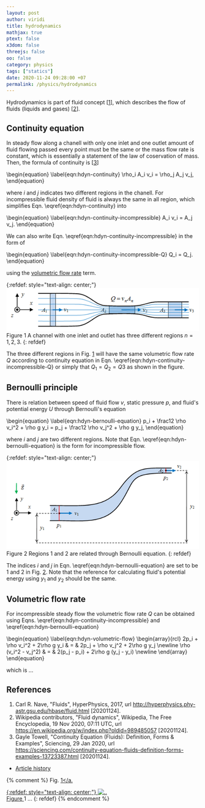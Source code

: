 ```yaml
---
layout: post
author: viridi
title: hydrodynamics
mathjax: true
ptext: false
x3dom: false
threejs: false
oo: false
category: physics
tags: ["statics"]
date: 2020-11-24 09:28:00 +07
permalink: /physics/hydrodynamics
---
```

Hydrodynamics is part of fluid concept [[1](#ref1)], which describes the flow of fluids (liquids and gases) [[2](#ref2)].


## Continuity equation
In steady flow along a chanell with only one inlet and one outlet amount of fluid flowing passed every point must be the same or the mass flow rate is constant, which is essentially a statement of the law of coservation of mass. Then, the formula of continuity is [[3](#ref3)]

\begin{equation}
\label{eqn:hdyn-continuity}
\rho_i A_i v_i = \rho_j A_j v_j,
\end{equation}

where $i$ and $j$ indicates two different regions in the chanell. For incompressible fluid density of fluid is always the same in all region, which simplifies Eqn. \eqref{eqn:hdyn-continuity} into

\begin{equation}
\label{eqn:hdyn-continuity-incompressible}
A_i v_i = A_j v_j.
\end{equation}

We can also write Eqn. \eqref{eqn:hdyn-continuity-incompressible} in the form of

\begin{equation}
\label{eqn:hdyn-continuity-incompressible-Q}
Q_i = Q_j.
\end{equation}

using the [volumetric flow rate](volumetric-flow-rate) term.

{:refdef: style="text-align: center;"}
![..](/assets/img/phys/hydrodynamics/vfr-constant-cross-section.png)
<br />
Figure <a name="fig:hdyn-continuity">1</a> A channel with one inlet and outlet has three different regions $n = 1, 2, 3$.
{: refdef}

The three different regions in Fig. <a href="#fig:hdyn-continuity">1</a> will have the same volumetric flow rate $Q$ according to continuity equation in Eqn. \eqref{eqn:hdyn-continuity-incompressible-Q} or simply that $Q_1 = Q_2 = Q3$ as shown in the figure.


## Bernoulli principle
There is relation between speed of fluid flow $v$, static pressure $p$, and fluid's potential energy $U$ through Bernoulli's equation

\begin{equation}
\label{eqn:hdyn-bernoulli-equation}
p_i + \frac12 \rho v_i^2 + \rho g y_i = p_j + \frac12 \rho v_j^2 + \rho g y_j,
\end{equation}

where $i$ and $j$ are two different regions. Note that Eqn. \eqref{eqn:hdyn-bernoulli-equation} is the form for incompressible flow.

{:refdef: style="text-align: center;"}
![..](/assets/img/phys/hydrodynamics/bernoulli-principle.png)
<br />
Figure <a name="fig:hdyn-bernoulli">2</a> Regions 1 and 2 are related through Bernoulli equation.
{: refdef}

The indices $i$ and $j$ in Eqn. \eqref{eqn:hdyn-bernoulli-equation} are set to be $1$ and $2$ in Fig. <a href="#fig:hdyn-bernoulli">2</a>. Note that the reference for calculating fluid's potential energy using $y_1$ and $y_2$ should be the same.


## Volumetric flow rate
For incompressible steady flow the volumetric flow rate $Q$ can be obtained using Eqns. \eqref{eqn:hdyn-continuity-incompressible} and \eqref{eqn:hdyn-bernoulli-equation}

\begin{equation}
\label{eqn:hdyn-volumetric-flow}
\begin{array}{rcl}
2p_i + \rho v_i^2 + 2\rho g y_i & = & 2p_j + \rho v_j^2 + 2\rho g y_j \newline
\rho (v_i^2 - v_j^2) & = & 2(p_j - p_i) + 2\rho g (y_j - y_i) \newline
\end{array}
\end{equation}

which is ...


## References
1. <a name="ref1"></a>Carl R. Nave, "Fluids", HyperPhysics, 2017, url <http://hyperphysics.phy-astr.gsu.edu/hbase/fluid.html> [20201124].
2. <a name="ref2"></a>Wikipedia contributors, "Fluid dynamics", Wikipedia, The Free Encyclopedia, 19 Nov 2020, 07:11 UTC, url <https://en.wikipedia.org/w/index.php?oldid=989485057> [20201124].
3. <a name="ref3"></a> Gayle Towell, "Continuity Equation (Fluids): Definition, Forms & Examples", Sciencing, 29 Jan 2020, url <https://sciencing.com/continuity-equation-fluids-definition-forms-examples-13723387.html> [20201124].

+ [Article history](https://github.com/butiran/butiran.github.io/commits/master/_posts/phys/2020-11-24-hydrodynamics.md)

{% comment %}
Fig. <a href="#fig:x">1</a.

{:refdef: style="text-align: center;"}
![..](/assets/img/phys/x.png)
<br />
Figure <a name="fig:x">1</a> ...
{: refdef}
{% endcomment %}
